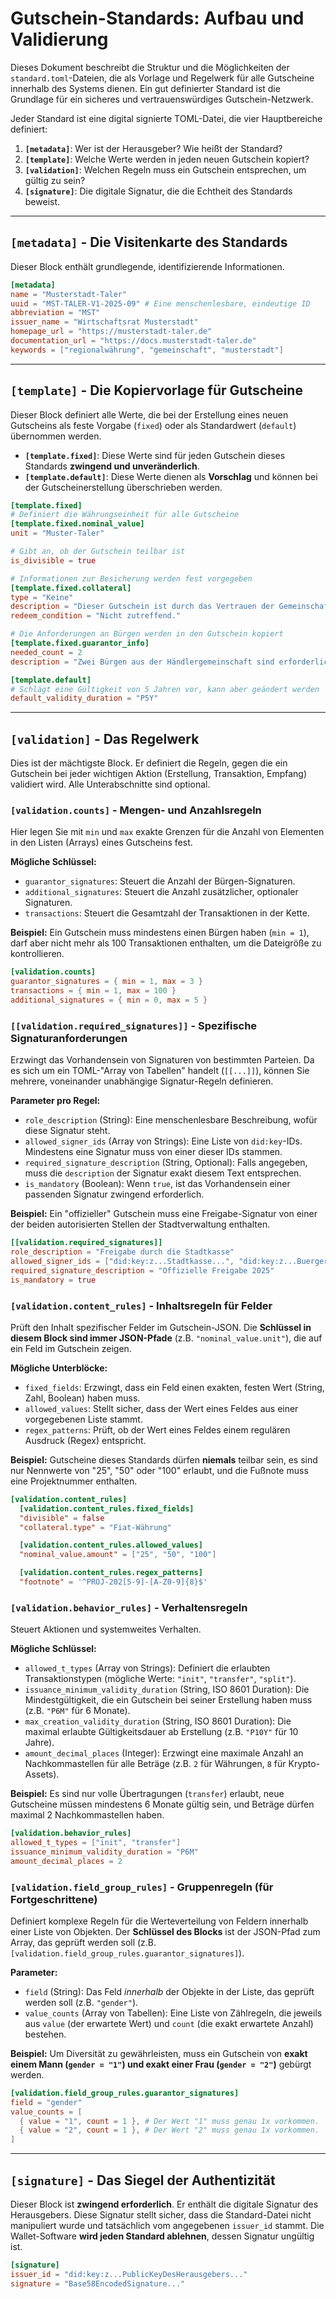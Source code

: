 # Gutschein-Standards: Aufbau und Validierung

Dieses Dokument beschreibt die Struktur und die Möglichkeiten der `standard.toml`-Dateien, die als Vorlage und Regelwerk für alle Gutscheine innerhalb des Systems dienen. Ein gut definierter Standard ist die Grundlage für ein sicheres und vertrauenswürdiges Gutschein-Netzwerk.

Jeder Standard ist eine digital signierte TOML-Datei, die vier Hauptbereiche definiert:

1.  **`[metadata]`**: Wer ist der Herausgeber? Wie heißt der Standard?
2.  **`[template]`**: Welche Werte werden in jeden neuen Gutschein kopiert?
3.  **`[validation]`**: Welchen Regeln muss ein Gutschein entsprechen, um gültig zu sein?
4.  **`[signature]`**: Die digitale Signatur, die die Echtheit des Standards beweist.

-----

## `[metadata]` - Die Visitenkarte des Standards

Dieser Block enthält grundlegende, identifizierende Informationen.

```toml
[metadata]
name = "Musterstadt-Taler"
uuid = "MST-TALER-V1-2025-09" # Eine menschenlesbare, eindeutige ID
abbreviation = "MST"
issuer_name = "Wirtschaftsrat Musterstadt"
homepage_url = "https://musterstadt-taler.de"
documentation_url = "https://docs.musterstadt-taler.de"
keywords = ["regionalwährung", "gemeinschaft", "musterstadt"]
```

-----

## `[template]` - Die Kopiervorlage für Gutscheine

Dieser Block definiert alle Werte, die bei der Erstellung eines neuen Gutscheins als feste Vorgabe (`fixed`) oder als Standardwert (`default`) übernommen werden.

- **`[template.fixed]`**: Diese Werte sind für jeden Gutschein dieses Standards **zwingend und unveränderlich**.
- **`[template.default]`**: Diese Werte dienen als **Vorschlag** und können bei der Gutscheinerstellung überschrieben werden.

<!-- end list -->

```toml
[template.fixed]
# Definiert die Währungseinheit für alle Gutscheine
[template.fixed.nominal_value]
unit = "Muster-Taler"

# Gibt an, ob der Gutschein teilbar ist
is_divisible = true

# Informationen zur Besicherung werden fest vorgegeben
[template.fixed.collateral]
type = "Keine"
description = "Dieser Gutschein ist durch das Vertrauen der Gemeinschaft besichert."
redeem_condition = "Nicht zutreffend."

# Die Anforderungen an Bürgen werden in den Gutschein kopiert
[template.fixed.guarantor_info]
needed_count = 2
description = "Zwei Bürgen aus der Händlergemeinschaft sind erforderlich."

[template.default]
# Schlägt eine Gültigkeit von 5 Jahren vor, kann aber geändert werden
default_validity_duration = "P5Y"
```

-----

## `[validation]` - Das Regelwerk

Dies ist der mächtigste Block. Er definiert die Regeln, gegen die ein Gutschein bei jeder wichtigen Aktion (Erstellung, Transaktion, Empfang) validiert wird. Alle Unterabschnitte sind optional.

### `[validation.counts]` - Mengen- und Anzahlsregeln

Hier legen Sie mit `min` und `max` exakte Grenzen für die Anzahl von Elementen in den Listen (Arrays) eines Gutscheins fest.

**Mögliche Schlüssel:**

* `guarantor_signatures`: Steuert die Anzahl der Bürgen-Signaturen.
* `additional_signatures`: Steuert die Anzahl zusätzlicher, optionaler Signaturen.
* `transactions`: Steuert die Gesamtzahl der Transaktionen in der Kette.

**Beispiel:** Ein Gutschein muss mindestens einen Bürgen haben (`min = 1`), darf aber nicht mehr als 100 Transaktionen enthalten, um die Dateigröße zu kontrollieren.

```toml
[validation.counts]
guarantor_signatures = { min = 1, max = 3 }
transactions = { min = 1, max = 100 }
additional_signatures = { min = 0, max = 5 }
```

### `[[validation.required_signatures]]` - Spezifische Signaturanforderungen

Erzwingt das Vorhandensein von Signaturen von bestimmten Parteien. Da es sich um ein TOML-"Array von Tabellen" handelt (`[[...]]`), können Sie mehrere, voneinander unabhängige Signatur-Regeln definieren.

**Parameter pro Regel:**

* `role_description` (String): Eine menschenlesbare Beschreibung, wofür diese Signatur steht.
* `allowed_signer_ids` (Array von Strings): Eine Liste von `did:key`-IDs. Mindestens eine Signatur muss von einer dieser IDs stammen.
* `required_signature_description` (String, Optional): Falls angegeben, muss die `description` der Signatur exakt diesem Text entsprechen.
* `is_mandatory` (Boolean): Wenn `true`, ist das Vorhandensein einer passenden Signatur zwingend erforderlich.

**Beispiel:** Ein "offizieller" Gutschein muss eine Freigabe-Signatur von einer der beiden autorisierten Stellen der Stadtverwaltung enthalten.

```toml
[[validation.required_signatures]]
role_description = "Freigabe durch die Stadtkasse"
allowed_signer_ids = ["did:key:z...Stadtkasse...", "did:key:z...Buergermeister..."]
required_signature_description = "Offizielle Freigabe 2025"
is_mandatory = true
```

### `[validation.content_rules]` - Inhaltsregeln für Felder

Prüft den Inhalt spezifischer Felder im Gutschein-JSON. Die **Schlüssel in diesem Block sind immer JSON-Pfade** (z.B. `"nominal_value.unit"`), die auf ein Feld im Gutschein zeigen.

**Mögliche Unterblöcke:**

* `fixed_fields`: Erzwingt, dass ein Feld einen exakten, festen Wert (String, Zahl, Boolean) haben muss.
* `allowed_values`: Stellt sicher, dass der Wert eines Feldes aus einer vorgegebenen Liste stammt.
* `regex_patterns`: Prüft, ob der Wert eines Feldes einem regulären Ausdruck (Regex) entspricht.

**Beispiel:** Gutscheine dieses Standards dürfen **niemals** teilbar sein, es sind nur Nennwerte von "25", "50" oder "100" erlaubt, und die Fußnote muss eine Projektnummer enthalten.

```toml
[validation.content_rules]
  [validation.content_rules.fixed_fields]
  "divisible" = false
  "collateral.type" = "Fiat-Währung"

  [validation.content_rules.allowed_values]
  "nominal_value.amount" = ["25", "50", "100"]

  [validation.content_rules.regex_patterns]
  "footnote" = '^PROJ-202[5-9]-[A-Z0-9]{8}$'
```

### `[validation.behavior_rules]` - Verhaltensregeln

Steuert Aktionen und systemweites Verhalten.

**Mögliche Schlüssel:**

* `allowed_t_types` (Array von Strings): Definiert die erlaubten Transaktionstypen (mögliche Werte: `"init"`, `"transfer"`, `"split"`).
* `issuance_minimum_validity_duration` (String, ISO 8601 Duration): Die Mindestgültigkeit, die ein Gutschein bei seiner Erstellung haben muss (z.B. `"P6M"` für 6 Monate).
* `max_creation_validity_duration` (String, ISO 8601 Duration): Die maximal erlaubte Gültigkeitsdauer ab Erstellung (z.B. `"P10Y"` für 10 Jahre).
* `amount_decimal_places` (Integer): Erzwingt eine maximale Anzahl an Nachkommastellen für alle Beträge (z.B. `2` für Währungen, `8` für Krypto-Assets).

**Beispiel:** Es sind nur volle Übertragungen (`transfer`) erlaubt, neue Gutscheine müssen mindestens 6 Monate gültig sein, und Beträge dürfen maximal 2 Nachkommastellen haben.

```toml
[validation.behavior_rules]
allowed_t_types = ["init", "transfer"]
issuance_minimum_validity_duration = "P6M"
amount_decimal_places = 2
```

### `[validation.field_group_rules]` - Gruppenregeln (für Fortgeschrittene)

Definiert komplexe Regeln für die Werteverteilung von Feldern innerhalb einer Liste von Objekten. Der **Schlüssel des Blocks** ist der JSON-Pfad zum Array, das geprüft werden soll (z.B. `[validation.field_group_rules.guarantor_signatures]`).

**Parameter:**

* `field` (String): Das Feld *innerhalb* der Objekte in der Liste, das geprüft werden soll (z.B. `"gender"`).
* `value_counts` (Array von Tabellen): Eine Liste von Zählregeln, die jeweils aus `value` (der erwartete Wert) und `count` (die exakt erwartete Anzahl) bestehen.

**Beispiel:** Um Diversität zu gewährleisten, muss ein Gutschein von **exakt einem Mann (`gender = "1"`) und exakt einer Frau (`gender = "2"`)** gebürgt werden.

```toml
[validation.field_group_rules.guarantor_signatures]
field = "gender"
value_counts = [
  { value = "1", count = 1 }, # Der Wert "1" muss genau 1x vorkommen.
  { value = "2", count = 1 }, # Der Wert "2" muss genau 1x vorkommen.
]
```

-----

## `[signature]` - Das Siegel der Authentizität

Dieser Block ist **zwingend erforderlich**. Er enthält die digitale Signatur des Herausgebers. Diese Signatur stellt sicher, dass die Standard-Datei nicht manipuliert wurde und tatsächlich vom angegebenen `issuer_id` stammt. Die Wallet-Software **wird jeden Standard ablehnen**, dessen Signatur ungültig ist.

```toml
[signature]
issuer_id = "did:key:z...PublicKeyDesHerausgebers..."
signature = "Base58EncodedSignature..."
```
